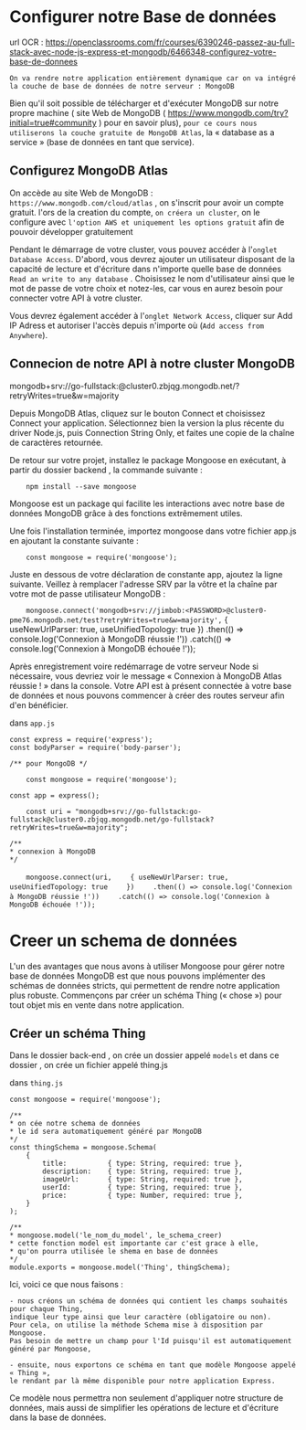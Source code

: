 # Configurer notre Base de données

url OCR : https://openclassrooms.com/fr/courses/6390246-passez-au-full-stack-avec-node-js-express-et-mongodb/6466348-configurez-votre-base-de-donnees

`On va rendre notre application entièrement dynamique car on va intégré la couche de base de données de notre serveur : MongoDB`

Bien qu'il soit possible de télécharger et d'exécuter MongoDB sur notre propre machine 
( site Web de MongoDB ( https://www.mongodb.com/try?initial=true#community ) pour en savoir plus), 
`pour ce cours nous utiliserons la couche gratuite de MongoDB Atlas`, la « database as a service » (base de données en tant que service).

## Configurez MongoDB Atlas

On accède au site Web de MongoDB  : `https://www.mongodb.com/cloud/atlas` , on s'inscrit pour avoir un compte gratuit.
l'ors de la creation du compte, `on créera un cluster`, on le configure avec `l'option AWS et uniquement les options gratuit` afin de pouvoir développer gratuitement

Pendant le démarrage de votre cluster, vous pouvez accéder à l'`onglet Database Access`. 
D'abord, vous devrez ajouter un utilisateur disposant de la capacité de lecture et d'écriture dans n'importe quelle base de données `Read an write to any database` . 
Choisissez le nom d'utilisateur ainsi que le mot de passe de votre choix et notez-les, car vous en aurez besoin pour connecter votre API à votre cluster.

Vous devrez également accéder à l'`onglet Network Access`, 
cliquer sur Add IP Adress et autoriser l'accès depuis n'importe où (`Add access from Anywhere`).

## Connecion de notre API à notre cluster MongoDB

mongodb+srv://go-fullstack:<password>@cluster0.zbjqg.mongodb.net/<dbname>?retryWrites=true&w=majority

Depuis MongoDB Atlas, cliquez sur le bouton Connect et choisissez Connect your application. 
Sélectionnez bien la version la plus récente du driver Node.js, 
puis Connection String Only, et faites une copie de la chaîne de caractères retournée.

De retour sur votre projet, installez le package Mongoose en exécutant, à partir du dossier backend , la commande suivante :

`    npm install --save mongoose`


Mongoose est un package qui facilite les interactions avec notre base de données MongoDB grâce à des fonctions extrêmement utiles.

Une fois l'installation terminée, importez mongoose dans votre fichier app.js en ajoutant la constante suivante :

`    const mongoose = require('mongoose');`

Juste en dessous de votre déclaration de constante app, ajoutez la ligne suivante. 
Veillez à remplacer l'adresse SRV par la vôtre et la chaîne <PASSWORD> par votre mot de passe utilisateur MongoDB :

`    mongoose.connect('mongodb+srv://jimbob:<PASSWORD>@cluster0-pme76.mongodb.net/test?retryWrites=true&w=majority',`
    { useNewUrlParser: true,
        useUnifiedTopology: true })
    .then(() => console.log('Connexion à MongoDB réussie !'))
    .catch(() => console.log('Connexion à MongoDB échouée !'));


Après enregistrement voire redémarrage de votre serveur Node si nécessaire, 
vous devriez voir le message « Connexion à MongoDB Atlas réussie ! » dans la console. 
Votre API est à présent connectée à votre base de données et nous pouvons commencer à créer des routes serveur afin d'en bénéficier.

dans `app.js`


    const express = require('express');
    const bodyParser = require('body-parser');

    /** pour MongoDB */
`    const mongoose = require('mongoose');`

    const app = express();

`    const uri = "mongodb+srv://go-fullstack:go-fullstack@cluster0.zbjqg.mongodb.net/go-fullstack?retryWrites=true&w=majority";`

    /**
    * connexion à MongoDB
    */
`    mongoose.connect(uri,`
`    { useNewUrlParser: true,`
`        useUnifiedTopology: true `
`    })`
`    .then(() => console.log('Connexion à MongoDB réussie !'))`
`    .catch(() => console.log('Connexion à MongoDB échouée !'));`


# Creer un schema de données

L'un des avantages que nous avons à utiliser Mongoose pour gérer notre base de données MongoDB est que nous pouvons implémenter des schémas de données stricts, 
qui permettent de rendre notre application plus robuste. 
Commençons par créer un schéma Thing (« chose ») pour tout objet mis en vente dans notre application.

## Créer un schéma Thing

Dans le dossier back-end , on crée un dossier appelé `models` et dans ce dossier , on crée un fichier appelé thing.js

dans `thing.js`

    const mongoose = require('mongoose');

    /**
    * on cée notre schema de données
    * le id sera automatiquement généré par MongoDB
    */
    const thingSchema = mongoose.Schema(
        {
            title:          { type: String, required: true },
            description:    { type: String, required: true },
            imageUrl:       { type: String, required: true },
            userId:         { type: String, required: true },
            price:          { type: Number, required: true },
        }
    );

    /**
    * mongoose.model('le_nom_du_model', le_schema_creer)
    * cette fonction model est importante car c'est grace à elle,
    * qu'on pourra utilisée le shema en base de données
    */
    module.exports = mongoose.model('Thing', thingSchema);



Ici, voici ce que nous faisons :

    - nous créons un schéma de données qui contient les champs souhaités pour chaque Thing, 
    indique leur type ainsi que leur caractère (obligatoire ou non). 
    Pour cela, on utilise la méthode Schema mise à disposition par Mongoose. 
    Pas besoin de mettre un champ pour l'Id puisqu'il est automatiquement généré par Mongoose,

    - ensuite, nous exportons ce schéma en tant que modèle Mongoose appelé « Thing », 
    le rendant par là même disponible pour notre application Express.

Ce modèle nous permettra non seulement d'appliquer notre structure de données, 
mais aussi de simplifier les opérations de lecture et d'écriture dans la base de données.